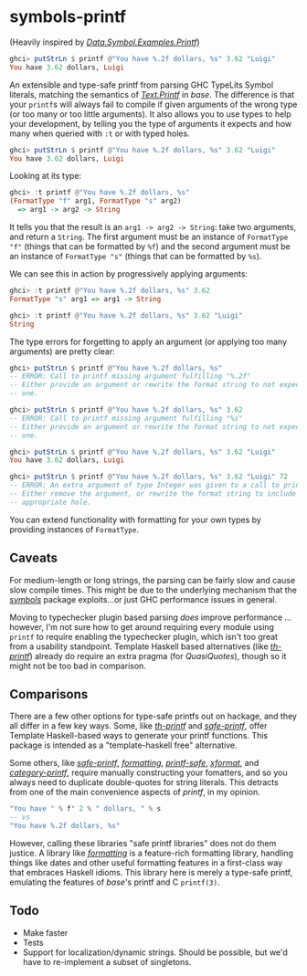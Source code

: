 # symbols-printf

(Heavily inspired by *[Data.Symbol.Examples.Printf][symbols]*)

[symbols]: https://hackage.haskell.org/package/symbols-0.3.0.0/docs/Data-Symbol-Examples-Printf.html

```haskell
ghci> putStrLn $ printf @"You have %.2f dollars, %s" 3.62 "Luigi"
You have 3.62 dollars, Luigi
```

An extensible and type-safe printf from parsing GHC TypeLits Symbol literals,
matching the semantics of *[Text.Printf][]* in *base*.  The difference is that
your `printf`s will always fail to compile if given arguments of the wrong type
(or too many or too little arguments).  It also allows you to use types to help
your development, by telling you the type of arguments it expects and how many
when queried with `:t` or with typed holes.

[Text.Printf]: https://hackage.haskell.org/package/base/docs/Text-Printf.html

```haskell
ghci> putStrLn $ printf @"You have %.2f dollars, %s" 3.62 "Luigi"
You have 3.62 dollars, Luigi
```

Looking at its type:

```haskell
ghci> :t printf @"You have %.2f dollars, %s"
(FormatType "f" arg1, FormatType "s" arg2)
  => arg1 -> arg2 -> String
```

It tells you that the result is an `arg1 -> arg2 -> String`: take two
arguments, and return a `String`.  The first argument must be an instance of
`FormatType "f"` (things that can be formatted by `%f`) and the second argument
must be an instance of `FormatType "s"` (things that can be formatted by `%s`).

We can see this in action by progressively applying arguments:

```haskell
ghci> :t printf @"You have %.2f dollars, %s" 3.62
FormatType "s" arg1 => arg1 -> String

ghci> :t printf @"You have %.2f dollars, %s" 3.62 "Luigi"
String
```

The type errors for forgetting to apply an argument (or applying too many
arguments) are pretty clear:

```haskell
ghci> putStrLn $ printf @"You have %.2f dollars, %s"
-- ERROR: Call to printf missing argument fulfilling "%.2f"
-- Either provide an argument or rewrite the format string to not expect
-- one.

ghci> putStrLn $ printf @"You have %.2f dollars, %s" 3.62
-- ERROR: Call to printf missing argument fulfilling "%s"
-- Either provide an argument or rewrite the format string to not expect
-- one.

ghci> putStrLn $ printf @"You have %.2f dollars, %s" 3.62 "Luigi"
You have 3.62 dollars, Luigi

ghci> putStrLn $ printf @"You have %.2f dollars, %s" 3.62 "Luigi" 72
-- ERROR: An extra argument of type Integer was given to a call to printf
-- Either remove the argument, or rewrite the format string to include the
-- appropriate hole.
```

You can extend functionality with formatting for your own types by providing
instances of `FormatType`.

## Caveats

For medium-length or long strings, the parsing can be fairly slow and cause
slow compile times.  This might be due to the underlying mechanism that the
*[symbols][]* package exploits...or just GHC performance issues in general.

[symbols]: https://hackage.haskell.org/package/symbols

Moving to typechecker plugin based parsing *does* improve performance ...
however, I'm not sure how to get around requiring every module using `printf`
to require enabling the typechecker plugin, which isn't too great from a
usability standpoint.  Template Haskell based alternatives (like
*[th-printf][]*) already do require an extra pragma (for *QuasiQuotes*), though
so it might not be too bad in comparison.

## Comparisons

There are a few other options for type-safe printfs out on hackage, and they
all differ in a few key ways.  Some, like *[th-printf][]* and
*[safe-printf][]*, offer Template Haskell-based ways to generate your printf
functions.  This package is intended as a "template-haskell free" alternative.

Some others, like *[safe-printf][]*, *[formatting][]*, *[printf-safe][]*,
*[xformat][]*, and *[category-printf][]*, require manually constructing your
fomatters, and so you always need to duplicate double-quotes for string
literals.  This detracts from one of the main convenience aspects of *printf*,
in my opinion.

```haskell
"You have " % f' 2 % " dollars, " % s
-- vs
"You have %.2f dollars, %s"
```

However, calling these libraries "safe printf libraries" does not do them
justice.  A library like *[formatting][]* is a feature-rich formatting library,
handling things like dates and other useful formatting features in a
first-class way that embraces Haskell idioms.  This library here is merely a
type-safe printf, emulating the features of *base*'s printf and C `printf(3)`.

[th-printf]: https://hackage.haskell.org/package/th-printf
[safe-printf]: https://hackage.haskell.org/package/safe-printf
[formatting]: https://hackage.haskell.org/package/formatting
[printf-safe]: https://hackage.haskell.org/package/printf-safe
[xformat]: https://hackage.haskell.org/package/xformat
[category-printf]: https://hackage.haskell.org/package/category-printf

## Todo

*   Make faster
*   Tests
*   Support for localization/dynamic strings.  Should be possible, but we'd
    have to re-implement a subset of singletons.
